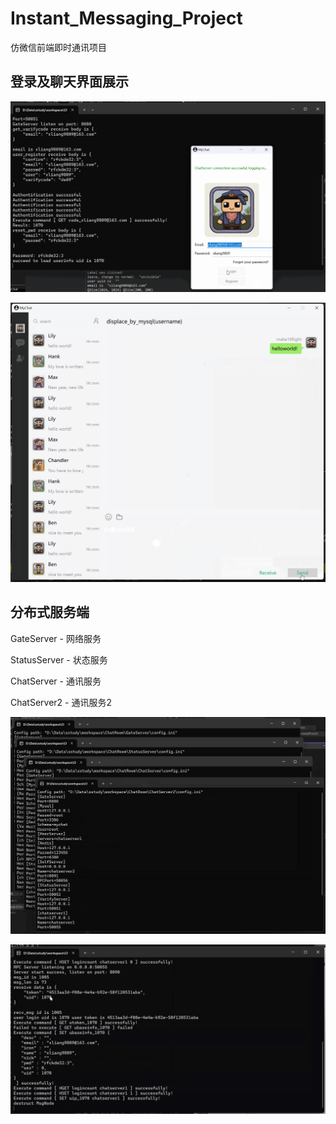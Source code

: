 # Instant_Messaging_Project
仿微信前端即时通讯项目

## 登录及聊天界面展示

![login](./login.png)

![chatlogin](./chatlogin.png)

## 分布式服务端

GateServer - 网络服务

StatusServer - 状态服务

ChatServer - 通讯服务

ChatServer2 - 通讯服务2

![chatlogin](./distributed_servers.png)

![communication](./communication.png)
